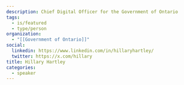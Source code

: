 ```yaml
---
description: Chief Digital Officer for the Government of Ontario
tags:
  - is/featured
  - type/person
organization:
  - "[[Government of Ontario]]"
social:
  linkedin: https://www.linkedin.com/in/hillaryhartley/
  twitter: https://x.com/hillary
title: Hillary Hartley
categories:
  - speaker
---
```

